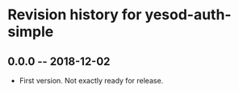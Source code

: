 # Revision history for yesod-auth-simple

## 0.0.0  -- 2018-12-02

* First version. Not exactly ready for release.
